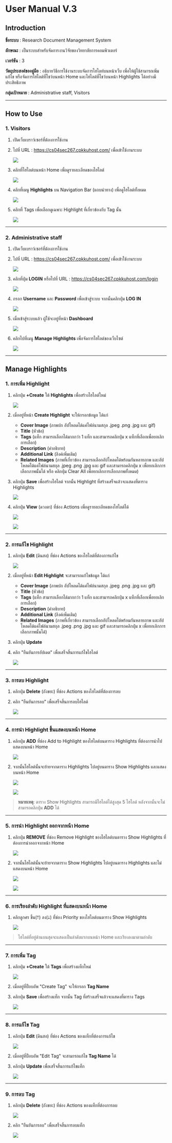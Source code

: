 # **User Manual V.3**

## **Introduction**

**ชื่อระบบ** : Research Document Management System  

**ลักษณะ** : เป็นระบบสำหรับจัดการงานวิจัยของวิทยาลัยการคอมพิวเตอร์  

**เวอร์ชัน** : 3  

**วัตถุประสงค์ของคู่มือ** : อธิบายวิธีการใช้งานระบบจัดการไฮไลท์บนหน้าเว็บ เพื่อให้ผู้ใช้สามารถเพิ่ม แก้ไข หรือจัดการไฮไลต์ที่โชว์บนหน้า Home และไฮไลต์ที่โชว์บนหน้า Highlights ได้อย่างมีประสิทธิภาพ  

**กลุ่มเป้าหมาย** : Administrative staff, Visitors  

---

## **How to Use**

### **1. Visitors**

1. เปิดเว็บเบราว์เซอร์ที่ต้องการใช้งาน  
2. ไปที่ URL : <https://cs04sec267.cpkkuhost.com/> เพื่อเข้าใช้งานระบบ  

   ![](../img/user-manual/home_visitor.png)

3. คลิกที่ไฮไลต์บนหน้า Home เพื่อดูรายละเอียดของไฮไลต์  

   ![](../img/user-manual/highlight_detail_visitor.png)

4. คลิกที่เมนู **Highlights** บน Navigation Bar (แถบนำทาง) เพื่อดูไฮไลต์ทั้งหมด  

   ![](../img/user-manual/all_highlights.png)

5. คลิกที่ Tags เพื่อเลือกดูเฉพาะ Highlight ที่เกี่ยวข้องกับ Tag นั้น  

   ![](../img/user-manual/all_highlights_tag.png)

---

### **2. Administrative staff**

1. เปิดเว็บเบราว์เซอร์ที่ต้องการใช้งาน  
2. ไปที่ URL : <https://cs04sec267.cpkkuhost.com/> เพื่อเข้าใช้งานระบบ  

   ![](../img/user-manual/home_staff.png)

3. คลิกที่ปุ่ม **LOGIN** หรือไปที่ URL : <https://cs04sec267.cpkkuhost.com/login>  

   ![](../img/user-manual/login.png)

4. กรอก **Username** และ **Password** เพื่อเข้าสู่ระบบ จากนั้นคลิกปุ่ม **LOG IN**  

   ![](../img/user-manual/login_filled.png)

5. เมื่อเข้าสู่ระบบแล้ว ผู้ใช้จะอยู่ที่หน้า **Dashboard**  

   ![](../img/user-manual/staff_dashboard.png)

6. คลิกไปที่เมนู **Manage Highlights** เพื่อจัดการไฮไลต์ของเว็บไซต์  

   ![](../img/user-manual/manage_highlights.png)

---

## **Manage Highlights**

### **1. การเพิ่ม Highlight**

1. คลิกปุ่ม **+Create** ใต้ **Highlights** เพื่อสร้างไฮไลต์ใหม่  

   ![](../img/user-manual/create_highlight_btn.jpg)

2. เมื่ออยู่ที่หน้า **Create Highlight** จะให้กรอกข้อมูล ได้แก่  

   - **Cover Image** (ภาพปก อัปโหลดได้แค่ไฟล์นามสกุล .jpeg .png .jpg และ gif)  
   - **Title** (หัวข้อ)  
   - **Tags** (แท็ก สามารถเลือกได้มากกว่า 1 แท็ก และสามารถคลิกปุ่ม x แท็กที่เลือกเพื่อยกเลิกการเลือก)  
   - **Description** (คำอธิบาย)  
   - **Additional Link** (ลิงค์เพิ่มเติม)  
   - **Related Images** (ภาพที่เกี่ยวข้อง สามารถเลือกอัปโหลดได้พร้อมกันหลายภาพ และอัปโหลดได้แค่ไฟล์นามสกุล .jpeg .png .jpg และ gif และสามารถคลิกปุ่ม x เพื่อยกเลิกการเลือกภาพนั้นได้ หรือ คลิกปุ่ม Clear All เพื่อยกเลิกการเลือกภาพทั้งหมด)  

3. คลิกปุ่ม **Save** เพื่อสร้างไฮไลต์ จากนั้น Highlight ที่สร้างเสร็จแล้วจะแสดงที่ตาราง Highlights  

   ![](../img/user-manual/create_highlight.png)

4. คลิกปุ่ม **View** (ดวงตา) ที่ช่อง Actions เพื่อดูรายละเอียดของไฮไลต์ได้  

   ![](../img/user-manual/highlight_view_btn.png)  

   ![](../img/user-manual/highlight_detail_staff.png)

---

### **2. การแก้ไข Highlight**

1. คลิกปุ่ม **Edit** (ดินสอ) ที่ช่อง Actions ของไฮไลต์ที่ต้องการแก้ไข  

   ![](../img/user-manual/edit_highlight_btn.jpg)

2. เมื่ออยู่ที่หน้า **Edit Highlight** จะสามารถแก้ไขข้อมูล ได้แก่  

   - **Cover Image** (ภาพปก อัปโหลดได้แค่ไฟล์นามสกุล .jpeg .png .jpg และ gif)  
   - **Title** (หัวข้อ)  
   - **Tags** (แท็ก สามารถเลือกได้มากกว่า 1 แท็ก และสามารถคลิกปุ่ม x แท็กที่เลือกเพื่อยกเลิกการเลือก)  
   - **Description** (คำอธิบาย)  
   - **Additional Link** (ลิงค์เพิ่มเติม)  
   - **Related Images** (ภาพที่เกี่ยวข้อง สามารถเลือกอัปโหลดได้พร้อมกันหลายภาพ และอัปโหลดได้แค่ไฟล์นามสกุล .jpeg .png .jpg และ gif และสามารถคลิกปุ่ม x เพื่อยกเลิกการเลือกภาพนั้นได้)  

3. คลิกปุ่ม **Update**  
4. คลิก "ยืนยันการอัปเดต" เพื่อเสร็จสิ้นการแก้ไขไฮไลต์  

   ![](../img/user-manual/edit_highlight.png)

---

### **3. การลบ Highlight**

1. คลิกปุ่ม **Delete** (ถังขยะ) ที่ช่อง Actions ของไฮไลต์ที่ต้องการลบ  
2. คลิก "ยืนยันการลบ" เพื่อเสร็จสิ้นการลบไฮไลต์  

   ![](../img/user-manual/delete_highlight.png)

---

### **4. การนำ Highlight ขึ้นแสดงบนหน้า Home**

1. คลิกปุ่ม **ADD** ที่ช่อง Add to Highlight ของไฮไลต์บนตาราง Highlights ที่ต้องการนำไปแสดงบนหน้า Home  

   ![](../img/user-manual/add_highlight.png)

2. จากนั้นไฮไลต์นั้นจะย้ายจากตาราง Highlights ไปอยู่บนตาราง Show Highlights และแสดงบนหน้า Home  

   ![](../img/user-manual/after_add.png)  

   ![](../img/user-manual/after_add_home.png)

> **หมายเหตุ**: ตาราง Show Highlights สามารถมีไฮไลต์ได้สูงสุด 5 ไฮไลต์ หลังจากนั้นจะไม่สามารถคลิกปุ่ม **ADD** ได้  

---

### **5. การนำ Highlight ออกจากหน้า Home**

1. คลิกปุ่ม **REMOVE** ที่ช่อง Remove Highlight ของไฮไลต์บนตาราง Show Highlights ที่ต้องการนำออกจากหน้า Home  

   ![](../img/user-manual/remove_highlight.png)

2. จากนั้นไฮไลต์นั้นจะย้ายจากตาราง Show Highlights ไปอยู่บนตาราง Highlights และไม่แสดงบนหน้า Home  

   ![](../img/user-manual/after_remove.png)  

   ![](../img/user-manual/after_remove_home.png)

---

### **6. การเรียงลำดับ Highlight ที่แสดงบนหน้า Home**

1. คลิกลูกศร ขึ้น(⭡) ลง(⭣) ที่ช่อง Priority ของไฮไลต์บนตาราง Show Highlights  

   ![](../img/user-manual/priority_btn.png)

> ไฮไลต์ที่อยู่ด้านบนสุดจะแสดงเป็นลำดับแรกบนหน้า Home และเรียงลงมาตามลำดับ  

---

### **7. การเพิ่ม Tag**

1. คลิกปุ่ม **+Create** ใต้ **Tags** เพื่อสร้างแท็กใหม่  

   ![](../img/user-manual/create_tag_btn.png)

2. เมื่ออยู่ที่ป็อบอัพ "Create Tag" จะให้กรอก **Tag Name**  
3. คลิกปุ่ม **Save** เพื่อสร้างแท็ก จากนั้น Tag ที่สร้างเสร็จแล้วจะแสดงที่ตาราง Tags  

   ![](../img/user-manual/create_tag.png)

---

### **8. การแก้ไข Tag**

1. คลิกปุ่ม **Edit** (ดินสอ) ที่ช่อง Actions ของแท็กที่ต้องการแก้ไข  

   ![](../img/user-manual/edit_tag_btn.png)

2. เมื่ออยู่ที่ป็อบอัพ "Edit Tag" จะสามารถแก้ไข **Tag Name** ได้  
3. คลิกปุ่ม **Update** เพื่อเสร็จสิ้นการแก้ไขแท็ก  

   ![](../img/user-manual/edit_tag.png)

---

### **9. การลบ Tag**

1. คลิกปุ่ม **Delete** (ถังขยะ) ที่ช่อง Actions ของแท็กที่ต้องการลบ  

   ![](../img/user-manual/delete_tag_btn.png)

2. คลิก "ยืนยันการลบ" เพื่อเสร็จสิ้นการลบแท็ก  

   ![](../img/user-manual/after_delete_tag.png)

